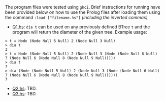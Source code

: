 The program files were tested using `ghci`. Brief instructions for running have been provided below on how to use the Prolog files after loading them using the command `:load ["filename.hs"]` <i>(including the inverted commas)</i>

+ [Q1.hs](./Q1.hs): `dia t` can be used on any previously defined BTree `t` and the program will return the diameter of the given tree. Example usage:
```ghci
> t = Node (Node Null 5 Null) 2 (Node Null 3 Null)
> dia t
3
> t = Node (Node Null 5 Null) 2 (Node Null 3 (Node (Node Null 6 Null) 7 (Node Null 6 (Node Null 8 (Node Null 9 Null)))))
> dia t
7
> dia (Node (Node Null 5 Null) 2 (Node Null 3 (Node (Node Null 6 Null) 7 (Node Null 6 (Node Null 8 (Node Null 9 Null))))))
7
```
+ [Q2.hs](./Q2.hs): TBD.
+ [Q3.hs](./Q3.hs): TBD.
